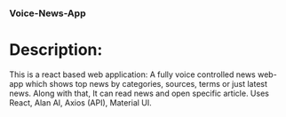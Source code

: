 ### Voice-News-App
# Description:
This is a react based web application: A fully voice controlled news web-app which shows top news by categories, sources, terms or just latest news. Along with that, It can read news and open specific article. Uses React, Alan AI, Axios (API), Material UI.
